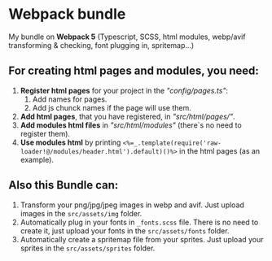 # Webpack bundle

My bundle on **Webpack 5** (Typescript, SCSS, html modules, webp/avif transforming & checking, font plugging in, spritemap...)

## For creating html pages and modules, you need:

1. **Register html pages** for your project in the _"config/pages.ts"_:
    1. Add names for pages.
    2. Add js chunck names if the page will use them.
2. **Add html pages**, that you have registered, in _"src/html/pages/"_.
3. **Add modules html files** in _"src/html/modules"_ (there`s no need to register them).
4. **Use modules html** by printing `<%=_.template(require('raw-loader!@/modules/header.html').default)()%>` in the html pages (as an example).

## Also this Bundle can:

1. Transform your png/jpg/jpeg images in webp and avif. Just upload images in the `src/assets/img` folder.
2. Automatically plug in your fonts in `_fonts.scss` file. There is no need to create it, just upload your fonts in the `src/assets/fonts` folder.
3. Automatically create a spritemap file from your sprites. Just upload your sprites in the `src/assets/sprites` folder.
